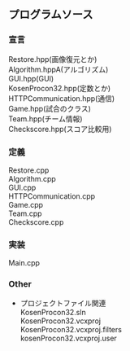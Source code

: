 ## プログラムソース
### 宣言
Restore.hpp(画像復元とか)  
Algorithm.hppA(アルゴリズム)  
GUI.hpp(GUI)  
KosenProcon32.hpp(定数とか)  
HTTPCommunication.hpp(通信)  
Game.hpp(試合のクラス)  
Team.hpp(チーム情報)  
Checkscore.hpp(スコア比較用)  

### 定義
Restore.cpp  
Algorithm.cpp  
GUI.cpp    
HTTPCommunication.cpp  
Game.cpp  
Team.cpp  
Checkscore.cpp  

### 実装
Main.cpp

### Other
* プロジェクトファイル関連  
KosenProcon32.sln  
KosenProcon32.vcxproj  
KosenProcon32.vcxproj.filters  
kosenProcon32.vcxproj.user  
